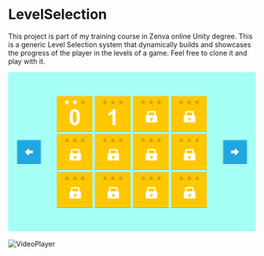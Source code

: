 # LevelSelection 
This project is part of my training course in Zenva online Unity degree. This is a generic Level Selection system that dynamically builds and showcases the progress of the player in the levels of a game. Feel free to clone it and play with it. 

![](LevelSelectHero.PNG)

![VideoPlayer](https://user-images.githubusercontent.com/7412222/79502074-64babf80-802f-11ea-8e0f-07435493cb24.gif)
